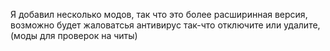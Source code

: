 Я добавил несколько модов, так что это более расширинная версия, возможно будет жаловатсья антивирус так-что отключите или удалите, (моды для проверок на читы)
